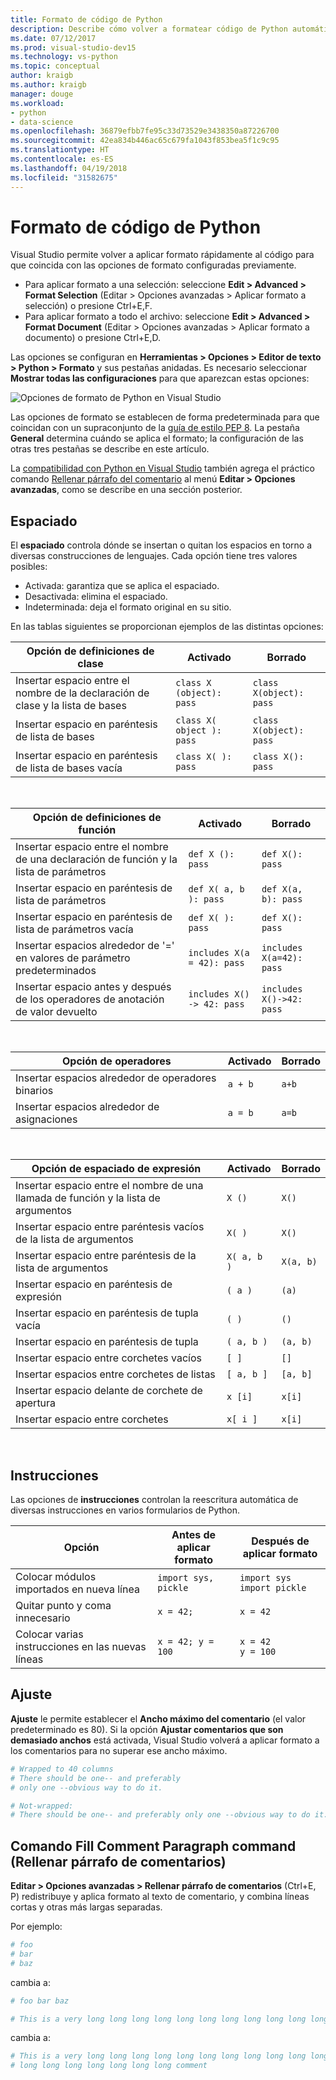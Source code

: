 ```yaml
---
title: Formato de código de Python
description: Describe cómo volver a formatear código de Python automáticamente en Visual Studio que incluya comentarios, instrucciones, ajuste y espaciado.
ms.date: 07/12/2017
ms.prod: visual-studio-dev15
ms.technology: vs-python
ms.topic: conceptual
author: kraigb
ms.author: kraigb
manager: douge
ms.workload:
- python
- data-science
ms.openlocfilehash: 36879efbb7fe95c33d73529e3438350a87226700
ms.sourcegitcommit: 42ea834b446ac65c679fa1043f853bea5f1c9c95
ms.translationtype: HT
ms.contentlocale: es-ES
ms.lasthandoff: 04/19/2018
ms.locfileid: "31582675"
---
```

# <a name="formatting-python-code"></a>Formato de código de Python

Visual Studio permite volver a aplicar formato rápidamente al código para que coincida con las opciones de formato configuradas previamente.

- Para aplicar formato a una selección: seleccione **Edit > Advanced > Format Selection** (Editar > Opciones avanzadas > Aplicar formato a selección) o presione Ctrl+E,F.
- Para aplicar formato a todo el archivo: seleccione **Edit > Advanced > Format Document** (Editar > Opciones avanzadas > Aplicar formato a documento) o presione Ctrl+E,D.

Las opciones se configuran en **Herramientas > Opciones > Editor de texto > Python > Formato** y sus pestañas anidadas. Es necesario seleccionar **Mostrar todas las configuraciones** para que aparezcan estas opciones:

![Opciones de formato de Python en Visual Studio](media/options-editor-formatting.png)

Las opciones de formato se establecen de forma predeterminada para que coincidan con un supraconjunto de la [guía de estilo PEP 8](http://www.python.org/dev/peps/pep-0008/). La pestaña **General** determina cuándo se aplica el formato; la configuración de las otras tres pestañas se describe en este artículo.

La [compatibilidad con Python en Visual Studio](installing-python-support-in-visual-studio.md) también agrega el práctico comando [Rellenar párrafo del comentario](#fill-comment-paragraph-command) al menú **Editar > Opciones avanzadas**, como se describe en una sección posterior.

## <a name="spacing"></a>Espaciado

El **espaciado** controla dónde se insertan o quitan los espacios en torno a diversas construcciones de lenguajes. Cada opción tiene tres valores posibles:

- Activada: garantiza que se aplica el espaciado.
- Desactivada: elimina el espaciado.
- Indeterminada: deja el formato original en su sitio.

En las tablas siguientes se proporcionan ejemplos de las distintas opciones:

| Opción de definiciones de clase | Activado | Borrado |
| --- | --- | --- | 
| Insertar espacio entre el nombre de la declaración de clase y la lista de bases | `class X (object): pass` | `class X(object): pass` | 
| Insertar espacio en paréntesis de lista de bases | `class X( object ): pass` | `class X(object): pass` |
| Insertar espacio en paréntesis de lista de bases vacía | `class X( ): pass` | `class X(): pass` |

<br/>

| Opción de definiciones de función | Activado | Borrado |
| --- | --- | --- |
| Insertar espacio entre el nombre de una declaración de función y la lista de parámetros | `def X (): pass` | `def X(): pass` | 
| Insertar espacio en paréntesis de lista de parámetros | `def X( a, b ): pass` | `def X(a, b): pass` |
| Insertar espacio en paréntesis de lista de parámetros vacía | `def X( ): pass` | `def X(): pass` |
| Insertar espacios alrededor de '=' en valores de parámetro predeterminados | `includes X(a = 42): pass` | `includes X(a=42): pass` |
| Insertar espacio antes y después de los operadores de anotación de valor devuelto | `includes X() -> 42: pass` | `includes X()->42: pass` |

<br/>

| Opción de operadores | Activado | Borrado |
| --- | --- | --- |
| Insertar espacios alrededor de operadores binarios | `a + b` | `a+b` |
| Insertar espacios alrededor de asignaciones | `a = b` | `a=b` |

<br/>

| Opción de espaciado de expresión | Activado | Borrado |
| --- | --- | --- |
| Insertar espacio entre el nombre de una llamada de función y la lista de argumentos | `X ()` | `X()` |
| Insertar espacio entre paréntesis vacíos de la lista de argumentos | `X( )` | `X()` |
| Insertar espacio entre paréntesis de la lista de argumentos | `X( a, b )` | `X(a, b)` |
| Insertar espacio en paréntesis de expresión | `( a )` | `(a)` |
| Insertar espacio en paréntesis de tupla vacía | `( )` | `()` |
| Insertar espacio en paréntesis de tupla | `( a, b )` | `(a, b)` |
| Insertar espacio entre corchetes vacíos | `[ ]` | `[]` |
| Insertar espacios entre corchetes de listas | `[ a, b ]` | `[a, b]` |
| Insertar espacio delante de corchete de apertura | `x [i]` | `x[i]` |
| Insertar espacio entre corchetes | `x[ i ]` | `x[i]` |

<br/>

## <a name="statements"></a>Instrucciones

Las opciones de **instrucciones** controlan la reescritura automática de diversas instrucciones en varios formularios de Python.

| Opción | Antes de aplicar formato | Después de aplicar formato |
| --- | --- | --- |
| Colocar módulos importados en nueva línea | `import sys, pickle` | `import sys`<br/>`import pickle` |
| Quitar punto y coma innecesario | `x = 42;` | `x = 42` |
| Colocar varias instrucciones en las nuevas líneas | `x = 42; y = 100` | `x = 42`<br/>`y = 100` |

## <a name="wrapping"></a>Ajuste

**Ajuste** le permite establecer el **Ancho máximo del comentario** (el valor predeterminado es 80). Si la opción **Ajustar comentarios que son demasiado anchos** está activada, Visual Studio volverá a aplicar formato a los comentarios para no superar ese ancho máximo.

```python
# Wrapped to 40 columns
# There should be one-- and preferably
# only one --obvious way to do it.
```

```python
# Not-wrapped:
# There should be one-- and preferably only one --obvious way to do it.
```

## <a name="fill-comment-paragraph-command"></a>Comando Fill Comment Paragraph command (Rellenar párrafo de comentarios)

**Editar > Opciones avanzadas > Rellenar párrafo de comentarios** (Ctrl+E, P) redistribuye y aplica formato al texto de comentario, y combina líneas cortas y otras más largas separadas.

Por ejemplo:

```python
# foo
# bar
# baz
```

cambia a:

```python
# foo bar baz
```

```python
# This is a very long long long long long long long long long long long long long long long long long long long comment
```

cambia a:

```python
# This is a very long long long long long long long long long long long long
# long long long long long long long comment
```
